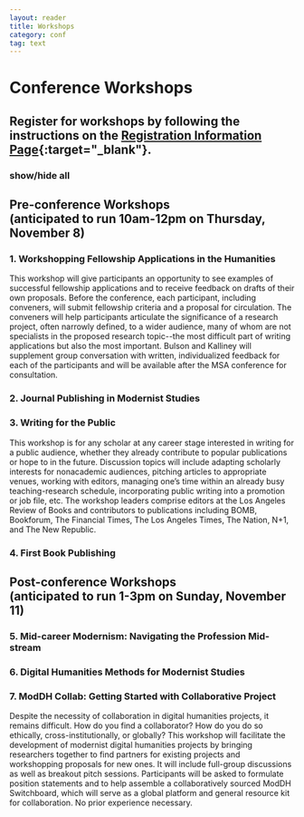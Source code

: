 ```yaml
---
layout: reader
title: Workshops
category: conf
tag: text
---
```


# Conference Workshops

## Register for workshops by following the instructions on the [Registration Information Page](../conf/register.html#special-events){:target="_blank"}.

### show/hide all

## Pre-conference Workshops<br>(anticipated to run 10am-12pm on Thursday, November 8)

### 1. 	Workshopping Fellowship Applications in the Humanities

This workshop will give participants an opportunity to see examples of successful fellowship applications and to receive feedback on drafts of their own proposals.  Before the conference, each participant, including conveners, will submit fellowship criteria and a proposal for circulation.   The conveners will help participants  articulate the significance of a research project, often narrowly defined, to a wider audience, many of whom are not specialists in the proposed research topic--the most difficult part of writing applications but also the most important.  Bulson and Kalliney will supplement group conversation with written, individualized feedback for each of the participants and will be available after the MSA conference for consultation.
 
### 2.	Journal Publishing in Modernist Studies


### 3.	Writing for the Public

This workshop is for any scholar at any career stage interested in writing for a public audience, whether they already contribute to popular publications or hope to in the future. Discussion topics will include adapting scholarly interests for nonacademic audiences, pitching articles to appropriate venues, working with editors, managing one’s time within an already busy teaching-research schedule, incorporating public writing into a promotion or job file, etc. The workshop leaders comprise editors at the Los Angeles Review of Books and contributors to publications including BOMB, Bookforum, The Financial Times, The Los Angeles Times, The Nation, N+1, and The New Republic.

### 4.	First Book Publishing

## Post-conference Workshops<br>(anticipated to run 1-3pm on Sunday, November 11)

### 5. Mid-career Modernism: Navigating the Profession Mid-stream

### 6. Digital Humanities Methods for Modernist Studies

### 	7. ModDH Collab: Getting Started with Collaborative Project

Despite the necessity of collaboration in digital humanities projects, it remains difficult. How do you find a collaborator? How do you do so ethically, cross-institutionally, or globally? This workshop will facilitate the development of modernist digital humanities projects by bringing researchers together to find partners for existing projects and workshopping proposals for new ones. It will include full-group discussions as well as breakout pitch sessions. Participants will be asked to formulate position statements and to help assemble a collaboratively sourced ModDH Switchboard, which will serve as a global platform and general resource kit for collaboration. No prior experience necessary.